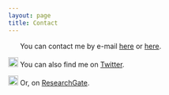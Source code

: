 ```yaml
---
layout: page
title: Contact
---
```


<img src="https://upload.wikimedia.org/wikipedia/commons/thumb/7/7e/Gmail_icon_%282020%29.svg/1024px-Gmail_icon_%282020%29.svg.png" height="15" width="20"/>  You can contact me by e-mail [here](mailto:geovanjr1@gmail.com) or [here](mailto:geovan.sousa.018@ufrn.edu.br).

<img src="https://logodownload.org/wp-content/uploads/2014/09/twitter-logo-9.png" width="20" height="20"/>  You can also find me on [Twitter](http://twitter.com/geovansousa_).

<img src="https://res-1.cloudinary.com/crunchbase-production/image/upload/c_lpad,h_256,w_256,f_auto,q_auto:eco/v1470150968/halqcskldv3ge9nkpjsq.png" width="20" height="20"/> Or, on [ResearchGate](https://www.researchgate.net/profile/Geovan-Sousa).
